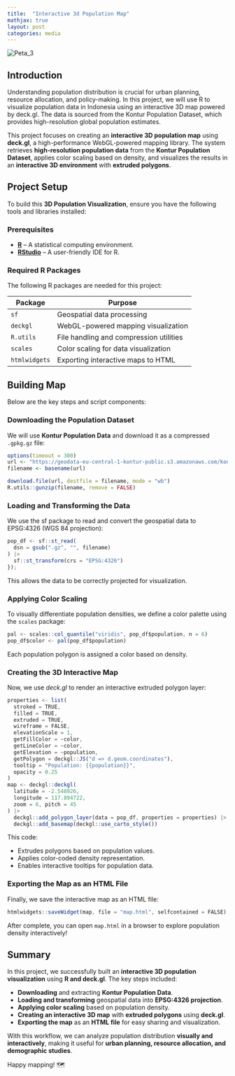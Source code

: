 ```yaml
---
title:  "Interactive 3d Population Map"
mathjax: true
layout: post
categories: media
---
```


![Peta_3](https://github.com/user-attachments/assets/b1bf409a-546f-42a7-996c-ad3dd6d39870)

## Introduction

Understanding population distribution is crucial for urban planning, resource allocation, and policy-making. In this project, we will use R to visualize population data in Indonesia using an interactive 3D map powered by deck.gl. The data is sourced from the Kontur Population Dataset, which provides high-resolution global population estimates.

This project focuses on creating an **interactive 3D population map** using **deck.gl**, a high-performance WebGL-powered mapping library. The system retrieves **high-resolution population data** from the **Kontur Population Dataset**, applies color scaling based on density, and visualizes the results in an **interactive 3D environment** with **extruded polygons**.  

## Project Setup  

To build this **3D Population Visualization**, ensure you have the following tools and libraries installed:  

### Prerequisites
* **[R](https://cran.r-project.org/)** – A statistical computing environment.  
* **[RStudio](https://posit.co/download/rstudio-desktop/)** – A user-friendly IDE for R.  

### Required R Packages  
The following R packages are needed for this project:  

| Package        | Purpose |  
|---------------|---------|  
| `sf`          | Geospatial data processing |  
| `deckgl`      | WebGL-powered mapping visualization |  
| `R.utils`     | File handling and compression utilities |  
| `scales`      | Color scaling for data visualization |  
| `htmlwidgets` | Exporting interactive maps to HTML |    

## Building Map

Below are the key steps and script components:  

### Downloading the Population Dataset 
We will use **Kontur Population Data** and download it as a compressed `.gpkg.gz` file:  

```r
options(timeout = 300)
url <- "https://geodata-eu-central-1-kontur-public.s3.amazonaws.com/kontur_datasets/kontur_population_ID_20231101.gpkg.gz"
filename <- basename(url)

download.file(url, destfile = filename, mode = "wb")
R.utils::gunzip(filename, remove = FALSE)
```
### Loading and Transforming the Data
We use the sf package to read and convert the geospatial data to EPSG:4326 (WGS 84 projection):
```js
pop_df <- sf::st_read(
  dsn = gsub(".gz", "", filename)
) |> 
  sf::st_transform(crs = "EPSG:4326")
});
```
This allows the data to be correctly projected for visualization.

### Applying Color Scaling 
To visually differentiate population densities, we define a color palette using the `scales` package:
```js
pal <- scales::col_quantile("viridis", pop_df$population, n = 6)
pop_df$color <- pal(pop_df$population)
```
Each population polygon is assigned a color based on density.

### Creating the 3D Interactive Map
Now, we use *deck.gl* to render an interactive extruded polygon layer:
```js
properties <- list(
  stroked = TRUE,
  filled = TRUE,
  extruded = TRUE,
  wireframe = FALSE,
  elevationScale = 1,
  getFillColor = ~color,
  getLineColor = ~color,
  getElevation = ~population,
  getPolygon = deckgl::JS("d => d.geom.coordinates"),
  tooltip = "Population: {{population}}",
  opacity = 0.25
)
map <- deckgl::deckgl(
  latitude = -2.548926,
  longitude = 117.894722,
  zoom = 6, pitch = 45
) |> 
  deckgl::add_polygon_layer(data = pop_df, properties = properties) |> 
  deckgl::add_basemap(deckgl::use_carto_style())
```
This code:
* Extrudes polygons based on population values.
* Applies color-coded density representation.
* Enables interactive tooltips for population data.

### Exporting the Map as an HTML File
Finally, we save the interactive map as an HTML file:
```js
htmlwidgets::saveWidget(map, file = "map.html", selfcontained = FALSE)
```
After complete, you can open `map.html` in a browser to explore population density interactively!

## Summary
In this project, we successfully built an **interactive 3D population visualization** using **R and deck.gl**. The key steps included:  

* **Downloading** and extracting **Kontur Population Data**.  
* **Loading and transforming** geospatial data into **EPSG:4326 projection**.  
* **Applying color scaling** based on population density.  
* **Creating an interactive 3D map** with **extruded polygons** using **deck.gl**.  
* **Exporting the map** as an **HTML file** for easy sharing and visualization.  

With this workflow, we can analyze population distribution **visually and interactively**, making it useful for **urban planning, resource allocation, and demographic studies**.  

Happy mapping! 🗺️ 
